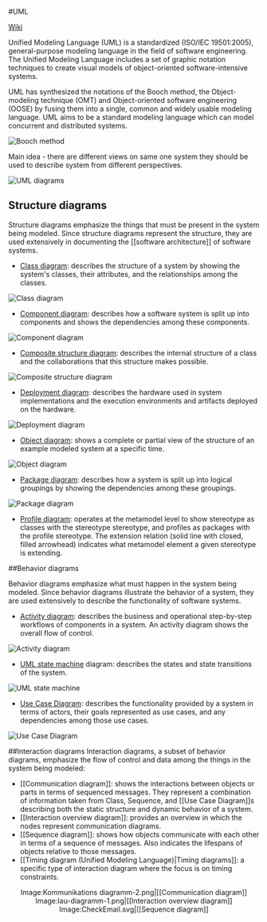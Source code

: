 #UML

[Wiki](http://en.wikipedia.org/wiki/Unified_Modeling_Language)

Unified Modeling Language (UML) is a standardized (ISO/IEC 19501:2005), general-purpose modeling language in the field of software engineering. The Unified Modeling Language includes a set of graphic notation techniques to create visual models of object-oriented software-intensive systems.

UML has synthesized the notations of the Booch method, the Object-modeling technique (OMT) and Object-oriented software engineering (OOSE) by fusing them into a single, common and widely usable modeling language. UML aims to be a standard modeling language which can model concurrent and distributed systems.

![Booch method](https://upload.wikimedia.org/wikipedia/commons/c/c2/Booch-diagram.png)

Main idea - there are different views on same one system they should be used to describe system from different perspectives.

![UML diagrams](http://upload.wikimedia.org/wikipedia/commons/e/ed/UML_diagrams_overview.svg)

## Structure diagrams
Structure diagrams emphasize the things that must be present in the system being modeled. Since structure diagrams represent the structure, they are used extensively in documenting the [[software architecture]] of software systems.

* [Class diagram](https://en.wikipedia.org/wiki/Class_diagram): describes the structure of a system by showing the system's classes, their attributes, and the relationships among the classes.

![Class diagram](https://upload.wikimedia.org/wikipedia/commons/4/41/BankAccount1.svg)
* [Component diagram](https://en.wikipedia.org/wiki/Component_diagram): describes how a software system is split up into components and shows the dependencies among these components.

![Component diagram](https://upload.wikimedia.org/wikipedia/commons/b/b8/Policy_Admin_Component_Diagram.PNG)
* [Composite structure diagram](https://en.wikipedia.org/wiki/Composite_structure_diagram): describes the internal structure of a class and the collaborations that this structure makes possible.

![Composite structure diagram](https://upload.wikimedia.org/wikipedia/commons/b/b0/Composite_Structure_Diagram.png)
* [Deployment diagram](https://en.wikipedia.org/wiki/Deployment_diagram): describes the hardware used in system implementations and the execution environments and artifacts deployed on the hardware.

![Deployment diagram](https://upload.wikimedia.org/wikipedia/commons/b/b9/Deployment_Diagram.PNG)
* [Object diagram](https://en.wikipedia.org/wiki/Object_diagram): shows a complete or partial view of the structure of an example modeled system at a specific time.

![Object diagram](https://upload.wikimedia.org/wikipedia/commons/1/17/Object_diagram.png)
* [Package diagram](https://en.wikipedia.org/wiki/Package_diagram): describes how a system is split up into logical groupings by showing the dependencies among these groupings.

![Package diagram](https://upload.wikimedia.org/wikipedia/commons/7/7b/Package_Diagram.PNG)
* [Profile diagram](https://en.wikipedia.org/wiki/Profile_diagram): operates at the metamodel level to show stereotype as classes with the stereotype stereotype, and profiles as packages with the profile stereotype. The extension relation (solid line with closed, filled arrowhead) indicates what metamodel element a given stereotype is extending.

##Behavior diagrams

Behavior diagrams emphasize what must happen in the system being modeled. Since behavior diagrams illustrate the behavior of a system, they are used extensively to describe the functionality of software systems.

* [Activity diagram](https://en.wikipedia.org/wiki/Activity_diagram): describes the business and operational step-by-step workflows of components in a system. An activity diagram shows the overall flow of control.

![Activity diagram](https://upload.wikimedia.org/wikipedia/commons/e/e7/Activity_conducting.svg)
* [UML state machine](https://en.wikipedia.org/wiki/UML_state_machine) diagram: describes the states and state transitions of the system.

![UML state machine](https://upload.wikimedia.org/wikipedia/commons/b/be/UML_state_diagram.png)
* [Use Case Diagram](https://en.wikipedia.org/wiki/Use_Case_Diagram): describes the functionality provided by a system in terms of actors, their goals represented as use cases, and any dependencies among those use cases.

![Use Case Diagram](https://upload.wikimedia.org/wikipedia/commons/7/71/UML_Use_Case_diagram.svg)

##Interaction diagrams
Interaction diagrams, a subset of behavior diagrams, emphasize the flow of control and data among the things in the system being modeled:
* [[Communication diagram]]: shows the interactions between objects or parts in terms of sequenced messages. They represent a combination of information taken from Class, Sequence, and [[Use Case Diagram]]s describing both the static structure and dynamic behavior of a system.
* [[Interaction overview diagram]]: provides an overview in which the nodes represent communication diagrams.
* [[Sequence diagram]]: shows how objects communicate with each other in terms of a sequence of messages. Also indicates the lifespans of objects relative to those messages.
* [[Timing diagram (Unified Modeling Language)|Timing diagrams]]: a specific type of interaction diagram where the focus is on timing constraints.

<center><gallery>
Image:Kommunikations diagramm-2.png|[[Communication diagram]]
Image:Iau-diagramm-1.png|[[Interaction overview diagram]]
Image:CheckEmail.svg|[[Sequence diagram]]
</gallery></center>
